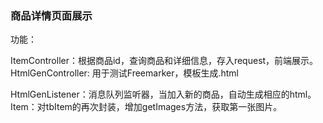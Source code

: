 
<h3>商品详情页面展示</h3>
功能：  

ItemController：根据商品id，查询商品和详细信息，存入request，前端展示。  
HtmlGenController: 用于测试Freemarker，模板生成.html

HtmlGenListener：消息队列监听器，当加入新的商品，自动生成相应的html。
Item：对tbItem的再次封装，增加getImages方法，获取第一张图片。
